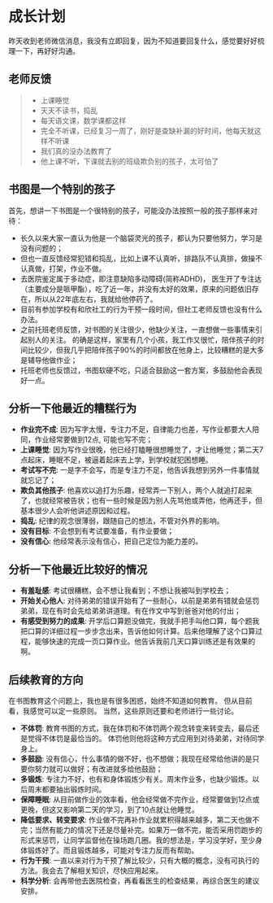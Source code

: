 <!---
markmeta_author: tiltwind
markmeta_date: 2023-02-18
markmeta_title: 成长计划
markmeta_categories: 成长
markmeta_tags: 书图,教育
-->

# 成长计划

昨天收到老师微信消息，我没有立即回复，因为不知道要回复什么，感觉要好好梳理一下，再好好沟通。


## 老师反馈

> - 上课睡觉
> - 天天不读书，捣乱
> - 每天语文课，数学课都这样
> - 完全不听课，已经复习一周了，刚好是查缺补漏的好时间，他每天就这样不听课
> - 我们真的没办法教育了
> - 他上课不听，下课就去别的班级欺负别的孩子，太可怕了


## 书图是一个特别的孩子

首先，想讲一下书图是一个很特别的孩子，可能没办法按照一般的孩子那样来对待：
- 长久以来大家一直认为他是一个脑袋灵光的孩子，都认为只要他努力，学习是没有问题的；
- 但也一直反馈经常犯错和捣乱，比如上课不认真听，排路队不认真排，做操不认真做，打架，作业不做。
- 去医院鉴定属于多动症，即注意缺陷多动障碍(简称ADHD)， 医生开了专注达（主要成分是哌甲酯），吃了近一年，并没有太好的效果，原来的问题依旧存在，所以从22年底左右，我就给他停药了。
- 目前有参加学校有和欣社工的行为干预一段时间，但社工老师反馈也没有什么办法。
- 之前托班老师反馈，对书图的关注很少，他缺少关注，一直想做一些事情来引起别人的关注。 的确是这样，家里有几个小孩，我工作又很忙，陪伴孩子的时间比较少，但我几乎把陪伴孩子90%的时间都放在他身上，比较糟糕的是大多是辅导他做作业；
- 托班老师也反馈过，书图软硬不吃，只适合鼓励这一套方案，多鼓励他会表现好一点。


## 分析一下他最近的糟糕行为

- **作业完不成**: 因为写字太慢，专注力不足，自律能力也差，写作业都要大人陪同，作业经常要做到12点, 可能也写不完；
- **上课睡觉**: 因为写作业很晚，他已经打瞌睡很想睡觉了，才让他睡觉；第二天7点起床，睡眠不足，被逼着起床去上学，到学校就犯困想睡。
- **考试写不完**: 一是字不会写，而是专注力不足，他告诉我想到另外一件事情就就忘记了；
- **欺负其他孩子**: 他喜欢以追打为乐趣，经常弄一下别人，两个人就追打起来了，也就经常被告状；也有一些时候是因为别人先骂他或弄他，他再还手，但基本很少人会听他讲述原因和过程。
- **捣乱**: 纪律的观念很薄弱，跟随自己的想法，不管对外界的影响。
- **没有目标**: 不会想到有考试要准备，有作业要做；
- **没有信心**: 他经常表示没有信心，把自己定位为能力差的。


## 分析一下他最近比较好的情况

- **有羞耻感**: 考试很糟糕，会不想让我看到；不想让我被叫到学校去；
- **开始关心他人**: 对待弟弟的错误开始有了一些耐心，以前是弟弟有错就会惩罚弟弟，现在有时会先给弟弟讲道理。有在作文中写到爸爸对他的付出；
- **有感受到努力的成果**: 开学后口算题没做完，我就手把手叫他口算，每个题我把口算的详细过程一步步念出来，告诉他如何计算。后来他理解了这个口算过程，能够快速的完成一页口算作业。他告诉我前几天口算训练还是有效果的啊。


## 后续教育的方向

在书图教育这个问题上，我也是有很多困惑，始终不知道如何教育。
但从目前看，我感觉可以定一些原则。
当然，这些原则还要和老师进行一些讨论。

- **不体罚**: 教育书图的方式，我在体罚和不体罚两个观念转变来转变去，最后还是觉得不体罚是最恰当的。 体罚他则他将这种方式应用到对待弟弟，对待同学身上。
- **多鼓励**: 没有信心，什么事情的做不好，也不想做；我现在经常给他讲的是只要你努力就可以做好；有改进就多给他鼓励；
- **多锻炼**: 专注力不好，也有和身体锻炼少有关。周末作业多，也缺少锻炼。以后周末都要抽出锻炼时间。
- **保障睡眠**: 从目前做作业的效率看，他会经常做不完作业，经常要做到12点或更晚，但这又影响第二天的学习，到了10点就让他睡觉。 
- **降低要求、转变要求**: 作业做不完再补作业就累积得越来越多，第二天也做不完；当然有能力的情况下还是尽量补完。如果万一做不完，能否采用罚跑步的形式来惩罚，让同学监督他在操场跑几圈。我的想法是，学习没学好，至少身体锻炼好了。而且锻炼越多，可能对专注力反而有帮助。
- **行为干预**: 一直以来对行为干预了解比较少，只有大概的概念，没有可执行的方法。我会去了解相关知识，尽快应用起来。
- **科学分析**: 会再带他去医院检查，再看看医生的检查结果，再综合医生的建议安排。


